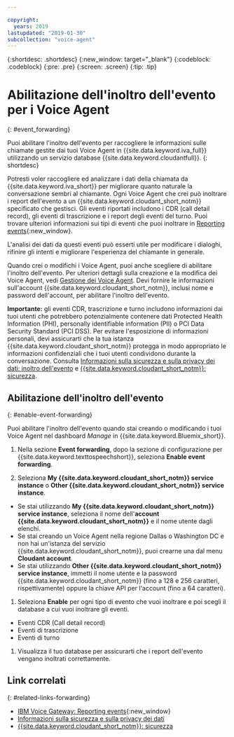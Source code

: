 ```yaml
---

copyright:
  years: 2019
lastupdated: "2019-01-30"
subcollection: "voice-agent"
---
```


{:shortdesc: .shortdesc}
{:new_window: target="_blank"}
{:codeblock: .codeblock}
{:pre: .pre}
{:screen: .screen}
{:tip: .tip}


# Abilitazione dell'inoltro dell'evento per i Voice Agent
{: #event_forwarding}

Puoi abilitare l'inoltro dell'evento per raccogliere le informazioni sulle chiamate gestite dai tuoi Voice Agent in {{site.data.keyword.iva_full}} utilizzando un servizio database {{site.data.keyword.cloudantfull}}.
{: shortdesc}

Potresti voler raccogliere ed analizzare i dati della chiamata da {{site.data.keyword.iva_short}} per migliorare quanto naturale la conversazione sembri al chiamante. Ogni Voice Agent che crei può inoltrare i report dell'evento a un {{site.data.keyword.cloudant_short_notm}} specificato che gestisci. Gli eventi riportati includono i CDR (call detail record), gli eventi di trascrizione e i report degli eventi del turno. Puoi trovare ulteriori informazioni sui tipi di eventi che puoi inoltrare in [Reporting events](https://www.ibm.com/support/knowledgecenter/SS4U29/reporting.html){:new_window}.

L'analisi dei dati da questi eventi può esserti utile per modificare i dialoghi, rifinire gli intenti e migliorare l'esperienza del chiamante in generale.

Quando crei o modifichi i Voice Agent, puoi anche scegliere di abilitare l'inoltro dell'evento. Per ulteriori dettagli sulla creazione e la modifica dei Voice Agent, vedi [Gestione dei Voice Agent](/docs/services/voice-agent?topic=voice-agent-managing). Devi fornire le informazioni sull'account {{site.data.keyword.cloudant_short_notm}}, inclusi nome e password dell'account, per abilitare l'inoltro dell'evento.

**Importante:** gli eventi CDR, trascrizione e turno includono informazioni dai tuoi utenti che potrebbero potenzialmente contenere dati Protected Health Information (PHI), personally identifiable information (PII) o PCI Data Security Standard (PCI DSS). Per evitare l'esposizione di informazioni personali, devi assicurarti che la tua istanza {{site.data.keyword.cloudant_short_notm}} protegga in modo appropriato le informazioni confidenziali che i tuoi utenti condividono durante la conversazione. Consulta [Informazioni sulla sicurezza e sulla privacy dei dati: inoltro dell'evento](/docs/services/voice-agent?topic=voice-agent-infosec#event_forwarding) e [{{site.data.keyword.cloudant_short_notm}}: sicurezza](/docs/services/Cloudant/offerings?topic=cloudant-security#security).


## Abilitazione dell'inoltro dell'evento
{: #enable-event-forwarding}

Puoi abilitare l'inoltro dell'evento quando stai creando o modificando i tuoi Voice Agent nel dashboard _Manage_ in {{site.data.keyword.Bluemix_short}}.

1. Nella sezione **Event forwarding**, dopo la sezione di configurazione per {{site.data.keyword.texttospeechshort}}, seleziona **Enable event forwarding**.

1. Seleziona **My {{site.data.keyword.cloudant_short_notm}} service instance** o **Other {{site.data.keyword.cloudant_short_notm}} service instance**.
  * Se stai utilizzando **My {{site.data.keyword.cloudant_short_notm}} service instance**, seleziona il nome dell'**account {{site.data.keyword.cloudant_short_notm}}** e il nome utente dagli elenchi.
  * Se stai creando un Voice Agent nella regione Dallas o Washington DC e non hai un'istanza del servizio {{site.data.keyword.cloudant_short_notm}}, puoi crearne una dal menu **Cloudant account**.
  * Se stai utilizzando **Other {{site.data.keyword.cloudant_short_notm}} service instance**, immetti il nome utente e la password {{site.data.keyword.cloudant_short_notm}} (fino a 128 e 256 caratteri, rispettivamente) oppure la chiave API per l'account (fino a 64 caratteri).

1. Seleziona **Enable** per ogni tipo di evento che vuoi inoltrare e poi scegli il database a cui vuoi inoltrare gli eventi.
  * Eventi CDR (Call detail record)
  * Eventi di trascrizione
  * Eventi di turno

1. Visualizza il tuo database per assicurarti che i report dell'evento vengano inoltrati correttamente.

## Link correlati
{: #related-links-forwarding}
* [IBM Voice Gateway: Reporting events](https://www.ibm.com/support/knowledgecenter/SS4U29/reporting.html){:new_window}
* [Informazioni sulla sicurezza e sulla privacy dei dati](/docs/services/voice-agent?topic=voice-agent-infosec)
* [{{site.data.keyword.cloudant_short_notm}}: sicurezza](/docs/services/Cloudant/offerings?topic=cloudant-security#security)
